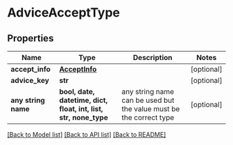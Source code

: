 # AdviceAcceptType


## Properties
Name | Type | Description | Notes
------------ | ------------- | ------------- | -------------
**accept_info** | [**AcceptInfo**](AcceptInfo.md) |  | [optional] 
**advice_key** | **str** |  | [optional] 
**any string name** | **bool, date, datetime, dict, float, int, list, str, none_type** | any string name can be used but the value must be the correct type | [optional]

[[Back to Model list]](../README.md#documentation-for-models) [[Back to API list]](../README.md#documentation-for-api-endpoints) [[Back to README]](../README.md)


